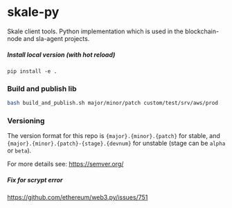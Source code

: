 # skale-py

Skale client tools.
Python implementation which is used in the blockchain-node and sla-agent projects.


##### Install local version (with hot reload)

```
pip install -e .
```

### Build and publish lib

```bash
bash build_and_publish.sh major/minor/patch custom/test/srv/aws/prod
```

### Versioning

The version format for this repo is `{major}.{minor}.{patch}` for stable, and `{major}.{minor}.{patch}-{stage}.{devnum}` for unstable (stage can be `alpha` or `beta`).

For more details see: https://semver.org/


##### Fix for scrypt error
https://github.com/ethereum/web3.py/issues/751